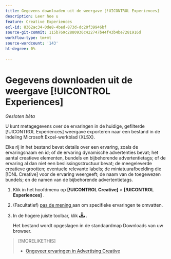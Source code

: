 ```yaml
---
title: Gegevens downloaden uit de weergave [!UICONTROL Experiences]
description: Leer hoe u
feature: Creative Experiences
exl-id: 8362ac34-0de8-4bed-873d-dc20f39946bf
source-git-commit: 115b769c2880936c422747b44f43b4be7281916d
workflow-type: tm+mt
source-wordcount: '143'
ht-degree: 0%

---
```


# Gegevens downloaden uit de weergave [!UICONTROL Experiences]

*Gesloten bèta*

U kunt metagegevens over de ervaringen in de huidige, gefilterde [!UICONTROL Experiences] weergave exporteren naar een bestand in de indeling Microsoft Excel-werkblad (XLSX).

Elke rij in het bestand bevat details over een ervaring, zoals de ervaringsnaam en id; of de ervaring dynamische advertenties bevat; het aantal creatieve elementen, bundels en bijbehorende advertentietags; of de ervaring al dan niet een beslissingsstructuur bevat; de meegeleverde creatieve grootten; eventuele relevante labels; de miniatuurafbeelding die [!DNL Creative] voor de ervaring weergeeft; de naam van de toegewezen bundels; en de namen van de bijbehorende advertentietags.

1. Klik in het hoofdmenu op **[!UICONTROL Creative]** > **[!UICONTROL Experiences]** .

1. (Facultatief) [ pas de mening ](/help/creative/introduction/customize-data-views.md) aan om specifieke ervaringen te omvatten.

1. In de hogere juiste toolbar, klik ![&#128279;](/help/creative/assets/download.png " Download ") .

   Het bestand wordt opgeslagen in de standaardmap Downloads van uw browser.

>[!MORELIKETHIS]
>* [ Ongeveer ervaringen in Advertising Creative ](/help/creative/experiences/experience-about.md)
